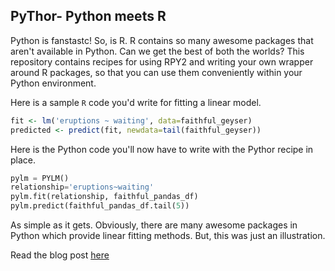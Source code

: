 ## PyThor- Python meets R

Python is fanstastc! So, is R. R contains so many awesome packages that aren't available in Python. Can we get the best of both the worlds? This repository contains recipes for using RPY2 and writing your own wrapper around R packages, so that you can use them conveniently within your Python environment.

Here is a sample `R` code you'd write for fitting a linear model.
```R
fit <- lm('eruptions ~ waiting', data=faithful_geyser)
predicted <- predict(fit, newdata=tail(faithful_geyser))
```

Here is the Python code you'll now have to write with the Pythor recipe in place.
```python
pylm = PYLM()
relationship='eruptions~waiting'
pylm.fit(relationship, faithful_pandas_df)
pylm.predict(faithful_pandas_df.tail(5))
```

As simple as it gets. Obviously, there are many awesome packages in Python which provide linear fitting methods. But, this was just an illustration. 

Read the blog post [here](http://nipunbatra.github.io/2016/01/pythor/)
